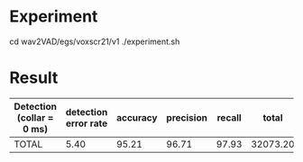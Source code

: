 # Experiment

cd wav2VAD/egs/voxscr21/v1
./experiment.sh 

# Result

|Detection (collar = 0 ms)   |   detection error rate  |  accuracy  |  precision  |  recall   |  total  |  false alarm   |   %  |  miss   |   %|
|--------------------------- | ---------------------- | ---------- | ----------- | -------- | -------- | ------------- | ----- | ------ | -----|
TOTAL                        |                  5.40   |    95.21   |     96.71   |  97.93 | 32073.20    |    1068.99  | 3.33 | 664.33 |  2.07|